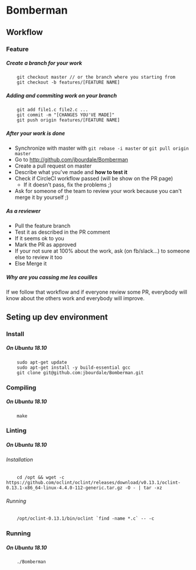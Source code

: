 # Bomberman

## Workflow

### Feature

##### Create a branch for your work
```
    git checkout master // or the branch where you starting from
    git checkout -b features/[FEATURE NAME]
```

##### Adding and commiting work on your branch
```
    git add file1.c file2.c ...
    git commit -m "[CHANGES YOU'VE MADE]"
    git push origin features/[FEATURE NAME]
```

##### After your work is done

- Synchronize with master with `git rebase -i master` or `git pull origin master`
- Go to http://github.com/jbourdale/Bomberman
- Create a pull request on master
- Describe what you've made and **how to test it**
- Check if CircleCI workflow passed (will be show on the PR page)
    - If it doesn't pass, fix the problems ;)
- Ask for someone of the team to review your work because you can't merge it by yourself ;)

##### As a reviewer

- Pull the feature branch
- Test it as described in the PR comment
- If it seems ok to you
- Mark the PR as approved
- If your not sure at 100% about the work, ask (on fb/slack...) to someone else to review it too
- Else Merge it

##### Why are you cassing me les couilles

If we follow that workflow and if everyone review some PR, everybody will know about
the others work and everybody will improve.

## Seting up dev environment

### Install

##### On Ubuntu 18.10
```
    sudo apt-get update
    sudo apt-get install -y build-essential gcc
    git clone git@github.com:jbourdale/Bomberman.git
```

### Compiling

##### On Ubuntu 18.10
```
    make
```

### Linting

##### On Ubuntu 18.10

###### Installation
```
    cd /opt && wget -c https://github.com/oclint/oclint/releases/download/v0.13.1/oclint-0.13.1-x86_64-linux-4.4.0-112-generic.tar.gz -O - | tar -xz
```

###### Running
```
    /opt/oclint-0.13.1/bin/oclint `find -name *.c` -- -c
```

### Running

##### On Ubuntu 18.10
```
    ./Bomberman
```
